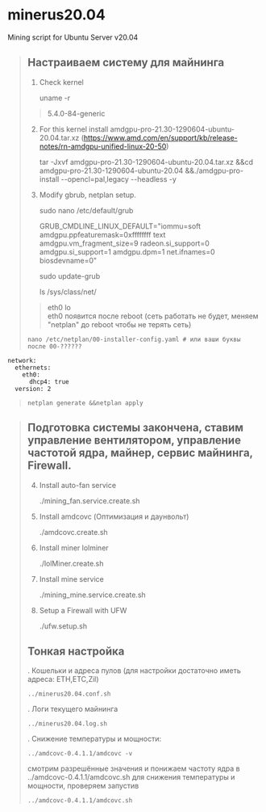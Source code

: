 # minerus20.04 #
Mining script for Ubuntu Server v20.04
>## Настраиваем систему для майнинга ##
> 1. Check kernel
> 
>     uname -r
>> 5.4.0-84-generic
> 2. For this kernel install amdgpu-pro-21.30-1290604-ubuntu-20.04.tar.xz (https://www.amd.com/en/support/kb/release-notes/rn-amdgpu-unified-linux-20-50)
> 
>     tar -Jxvf amdgpu-pro-21.30-1290604-ubuntu-20.04.tar.xz &&cd amdgpu-pro-21.30-1290604-ubuntu-20.04 &&./amdgpu-pro-install --opencl=pal,legacy --headless -y 
> 3. Modify gbrub, netplan setup.
> 
>     sudo nano /etc/default/grub
> 
>     GRUB_CMDLINE_LINUX_DEFAULT="iommu=soft amdgpu.ppfeaturemask=0xffffffff text amdgpu.vm_fragment_size=9 radeon.si_support=0 amdgpu.si_support=1 amdgpu.dpm=1 net.ifnames=0 biosdevname=0"
> 
>     sudo update-grub
> 
>     ls /sys/class/net/
>> eth0  lo  
> eth0 появится после reboot (сеть работать не будет, меняем "netplan" до reboot чтобы не терять сеть)
> 
>     nano /etc/netplan/00-installer-config.yaml # или ваши буквы после 00-??????
> 
	network:
	  ethernets:
	    eth0:
	      dhcp4: true
	  version: 2
>> 
>     netplan generate &&netplan apply

>##  Подготовка системы закончена, ставим управление вентилятором, управление частотой ядра, майнер, сервис майнинга, Firewall. ##
>4. Install auto-fan service
> 
>     ./mining_fan.service.create.sh 
>5. Install amdcovc (Оптимизация и даунвольт)
> 
>     ./amdcovc.create.sh 
>6. Install miner lolminer
> 
>     ./lolMiner.create.sh
>7. Install mine service
> 
>     ./mining_mine.service.create.sh
>8. Setup a Firewall with UFW
> 
>     ./ufw.setup.sh
>##  Тонкая настройка ##
>. Кошельки и адреса пулов (для настройки достаточно иметь адреса: ETH,ETC,Zil)
> 
>     ../minerus20.04.conf.sh 
>. Логи текущего майнинга
> 
>     ../minerus20.04.log.sh 
>. Cнижение температуры и мощности:
> 
>     ../amdcovc-0.4.1.1/amdcovc -v 
> cмотрим разрешённые значения и понижаем частоту ядра в ../amdcovc-0.4.1.1/amdcovc.sh для снижения температуры и мощности, проверяем запустив 
> 
>     ../amdcovc-0.4.1.1/amdcovc.sh
>>